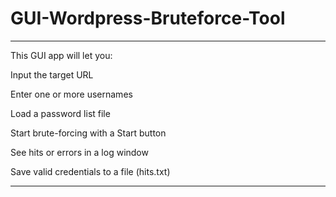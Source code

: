 # GUI-Wordpress-Bruteforce-Tool
---
This GUI app will let you:

Input the target URL

Enter one or more usernames

Load a password list file

Start brute-forcing with a Start button

See hits or errors in a log window

Save valid credentials to a file (hits.txt)

---
